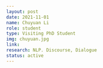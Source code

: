 ```yaml
---
layout: post
date: 2021-11-01
name: Chuyuan Li
role: student
type: Visiting PhD Student
img: chuyuan.jpg
link: 
research: NLP. Discourse, Dialogue
status: active
---
```

